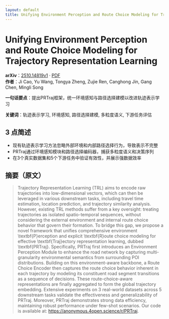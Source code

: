 ```yaml
---
layout: default
title: Unifying Environment Perception and Route Choice Modeling for Trajectory Representation Learning
---
```


# Unifying Environment Perception and Route Choice Modeling for Trajectory Representation Learning
**arXiv**：[2510.14819v1](https://arxiv.org/abs/2510.14819) · [PDF](https://arxiv.org/pdf/2510.14819.pdf)  
**作者**：Ji Cao, Yu Wang, Tongya Zheng, Zujie Ren, Canghong Jin, Gang Chen, Mingli Song  

**一句话要点**：提出PRTraj框架，统一环境感知与路径选择建模以改进轨迹表示学习

**关键词**：轨迹表示学习, 环境感知, 路径选择建模, 多粒度语义, 下游任务评估

## 3 点简述
- 现有轨迹表示学习方法忽略外部环境和内部路径选择行为，导致表示不完整
- PRTraj通过环境感知模块和路径选择编码器，捕获多粒度语义和决策序列
- 在3个真实数据集和5个下游任务中验证有效性，并展示强数据效率

## 摘要（原文）

> Trajectory Representation Learning (TRL) aims to encode raw trajectories into
> low-dimensional vectors, which can then be leveraged in various downstream
> tasks, including travel time estimation, location prediction, and trajectory
> similarity analysis. However, existing TRL methods suffer from a key oversight:
> treating trajectories as isolated spatio-temporal sequences, without
> considering the external environment and internal route choice behavior that
> govern their formation. To bridge this gap, we propose a novel framework that
> unifies comprehensive environment \textbf{P}erception and explicit
> \textbf{R}oute choice modeling for effective \textbf{Traj}ectory representation
> learning, dubbed \textbf{PRTraj}. Specifically, PRTraj first introduces an
> Environment Perception Module to enhance the road network by capturing
> multi-granularity environmental semantics from surrounding POI distributions.
> Building on this environment-aware backbone, a Route Choice Encoder then
> captures the route choice behavior inherent in each trajectory by modeling its
> constituent road segment transitions as a sequence of decisions. These
> route-choice-aware representations are finally aggregated to form the global
> trajectory embedding. Extensive experiments on 3 real-world datasets across 5
> downstream tasks validate the effectiveness and generalizability of PRTraj.
> Moreover, PRTraj demonstrates strong data efficiency, maintaining robust
> performance under few-shot scenarios. Our code is available at:
> https://anonymous.4open.science/r/PRTraj.

